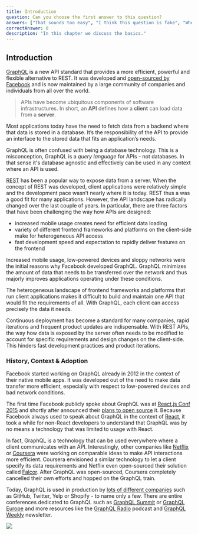 ```yaml
---
title: Introduction
question: Can you choose the first answer to this question?
answers: ["That sounds too easy", "I think this question is fake", "When are the real questions ready", "No"]
correctAnswer: 0
description: "In this chapter we discuss the basics."
---
```


## Introduction

[GraphQL](http://www.graphql.org/) is a new API standard that provides a more efficient, powerful and flexible alternative to REST. It was developed and [open-sourced by Facebook](https://facebook.github.io/react/blog/2015/02/20/introducing-relay-and-graphql.html) and is now maintained by a large community of companies and individuals from all over the world.

> APIs have become ubiquitous components of software infrastructures. In short, an **API** defines how a **client** can load data from a **server**. 

Most applications today have the need to fetch data from a backend where that data is stored in a database. It’s the responsibility of the API to provide an interface to the stored data that fits an application’s needs.

GraphQL is often confused with being a database technology. This is a misconception, GraphQL is a *query language* for APIs - not databases. In that sense it's database agnostic and effectively can be used in any context where an API is used.

[REST](https://en.wikipedia.org/wiki/Representational_state_transfer) has been a popular way to expose data from a server. When the concept of REST was developed, client applications were relatively simple and the development pace wasn’t nearly where it is today. REST thus a was a good fit for many applications. However, the API landscape has radically changed over the last couple of years. In particular, there are three factors that have been challenging the way how APIs are designed:

* increased mobile usage creates need for efficient data loading
* variety of different frontend frameworks and platforms on the client-side make for heterogeneous API access
* fast development speed and expectation to rapidly deliver features on the frontend

Increased mobile usage, low-powered devices and sloppy networks were the initial reasons why Facebook developed GraphQL. GraphQL minimizes the amount of data that needs to be transferred over the network and thus majorly improves applications operating under these conditions.

The heterogeneous landscape of frontend frameworks and platforms that run client applications makes it difficult to build and maintain one API that would fit the requirements of all. With GraphQL, each client can access precisely the data it needs.

Continuous deployment has become a standard for many companies, rapid iterations and frequent product updates are indispensable. With REST APIs, the way how data is exposed by the server often needs to be modified to account for specific requirements and design changes on the client-side. This hinders fast development practices and product iterations.

### History, Context & Adoption

Facebook started working on GraphQL already in 2012 in the context of their native mobile apps. It was developed out of the need to make data transfer more efficient, especially with respect to low-powered devices and bad network conditions. 

The first time Facebook publicly spoke about GraphQL was at [React.js Conf 2015](https://www.youtube.com/watch?v=9sc8Pyc51uU) and shortly after announced their [plans to open source](https://facebook.github.io/react/blog/2015/05/01/graphql-introduction.html) it. Because Facebook always used to speak about GraphQL in the context of [React](https://facebook.github.io/react/), it took a while for non-React developers to understand that GraphQL was by no means a technology that was limited to usage with React. 

In fact, GraphQL is a technology that can be used everywhere where a client communicates with an API. Interestingly, other companies like [Netflix](https://medium.com/netflix-techblog) or [Coursera](https://building.coursera.org/) were working on comparable ideas to make API interactions more efficient. Coursera envisioned a similar technology to let a client specify its data requirements and Netflix even open-sourced their solution called [Falcor](https://github.com/Netflix/falcor). After GraphQL was open-sourced, Coursera completely cancelled their own efforts and hopped on the GraphQL train.

Today, GraphQL is used in production by [lots of different companies](http://graphql.org/users/) such as GitHub, Twitter, Yelp or Shopify - to name only a few. There are entire conferences dedicated to GraphQL such as [GraphQL Summit](https://summit.graphql.com/) or [GraphQL Europe](https://graphql-europe.org/) and more resources like the [GraphQL Radio](https://graphqlradio.com/) podcast and [GraphQL Weekly](https://graphqlweekly.com/) newsletter. 

![](http://imgur.com/J8gweUb.png)

